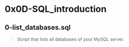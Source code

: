 # 0x0D-SQL_introduction 

## 0-list_databases.sql
> Script that lists all databases of your MySQL server.
